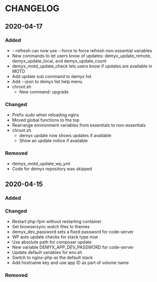 # CHANGELOG

## 2020-04-17
### Added
- --refresh can now use --force to force refresh non-essential variables
- New commands to let users know of updates: demyx_update_remote, demyx_update_local, and demyx_update_count
- demyx_motd_update_check lets users know if updates are available in MOTD
- Add update sub command to demyx list
- Add --json to demyx list help menu
- chroot.sh
    - New command: upgrade
### Changed
- Prefix sudo when reloading nginx
- Moved global functions to the top
- Rearrange environment variables from essentials to non-essentials
- chroot.sh
    - demyx update now shows updates if available
    - Show an update notice if available
### Removed
- demyx_motd_update_wp_yml
- Code for demyx repository was skipped

## 2020-04-15
### Added
### Changed
- Restart php-fpm without restarting container
- Set browsersync watch files to themes
- demyx_dev_password sets a fixed password for code-server
- WP auto update checks for stack type now
- Use absolute path for composer update
- New variable DEMYX_APP_DEV_PASSWORD for code-server
- Update default variables for env.sh
- Switch to nginx-php as the default stack
- Add hostname key and use app ID as part of volume name
### Removed
